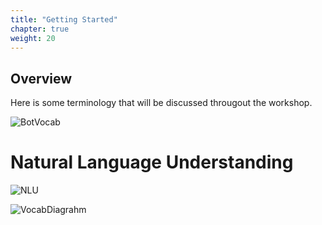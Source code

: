 ```yaml
---
title: "Getting Started"
chapter: true
weight: 20
---
```


## Overview 

Here is some terminology that will be discussed througout the workshop. 


![BotVocab](/images/Botvcb.PNG)

# Natural Language Understanding

![NLU](/images/Dialogbotpic.PNG)


![VocabDiagrahm](/images/BotVocabDiagrahm.png)

